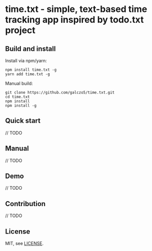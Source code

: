 # time.txt - simple, text-based time tracking app inspired by todo.txt project

## Build and install
Install via npm/yarn:
```
npm install time.txt -g
yarn add time.txt -g
```

Manual build:
```
git clone https://github.com/galczo5/time.txt.git
cd time.txt
npm install
npm install -g
```

## Quick start
// TODO

## Manual
// TODO

## Demo
// TODO

## Contribution
// TODO

## License
MIT, see [LICENSE](./license.org).
